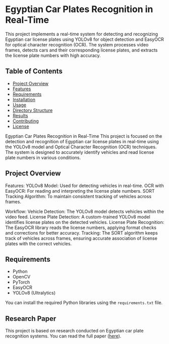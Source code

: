 
# Egyptian Car Plates Recognition in Real-Time

This project implements a real-time system for detecting and recognizing Egyptian car license plates using YOLOv8 for object detection and EasyOCR for optical character recognition (OCR). The system processes video frames, detects cars and their corresponding license plates, and extracts the license plate numbers with high accuracy.

## Table of Contents

- [Project Overview](#project-overview)
- [Features](#features)
- [Requirements](#requirements)
- [Installation](#installation)
- [Usage](#usage)
- [Directory Structure](#directory-structure)
- [Results](#results)
- [Contributing](#contributing)
- [License](#license)


Egyptian Car Plates Recognition in Real-Time
This project is focused on the detection and recognition of Egyptian car license plates in real-time using the YOLOv8 model and Optical Character Recognition (OCR) techniques. The system is designed to accurately identify vehicles and read license plate numbers in various conditions.

## Project Overview
Features:
YOLOv8 Model: Used for detecting vehicles in real-time.
OCR with EasyOCR: For reading and interpreting the license plate numbers.
SORT Tracking Algorithm: To maintain consistent tracking of vehicles across frames.

Workflow:
Vehicle Detection: The YOLOv8 model detects vehicles within the video feed.
License Plate Detection: A custom-trained YOLOv8 model identifies license plates on the detected vehicles.
License Plate Recognition: The EasyOCR library reads the license numbers, applying format checks and corrections for better accuracy.
Tracking: The SORT algorithm keeps track of vehicles across frames, ensuring accurate association of license plates with the correct vehicles.

## Requirements

- Python 
- OpenCV
- PyTorch
- EasyOCR
- YOLOv8 (Ultralytics)

You can install the required Python libraries using the `requirements.txt` file.

## Research Paper
This project is based on research conducted on Egyptian car plate recognition systems. You can read the full paper ([here](https://lnkd.in/dk25WRCp
)).

